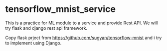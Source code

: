 # tensorflow_mnist_service

This is a practice for ML module to a service and provide Rest API.
We will try flask and django rest api framework.

Copy flask prject from https://github.com/sugyan/tensorflow-mnist and i try to implement using Django.
